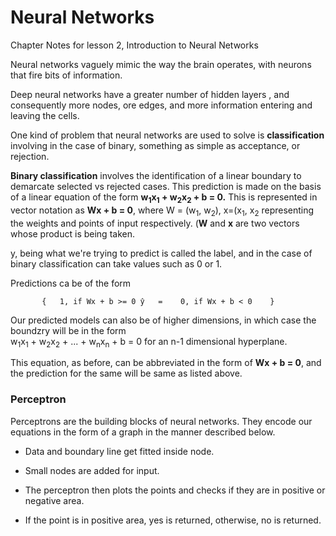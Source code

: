 # Neural Networks
Chapter Notes for lesson 2, Introduction to Neural Networks

Neural networks vaguely mimic the way the brain operates, with neurons that fire bits of information.

Deep neural networks have a greater number of hidden layers , and consequently more nodes, ore edges, and more information entering and leaving the cells.

One kind of problem that neural networks are used to solve is **classification** involving in the case of binary, something as simple as acceptance, or rejection.

**Binary classification** involves the identification of a linear boundary to demarcate selected vs rejected cases. This prediction is made on the basis of a linear equation of the form **w<sub>1</sub>x<sub>1</sub> + w<sub>2</sub>x<sub>2</sub> + b = 0.** This is represented in vector notation as **Wx + b = 0**, where W = (w<sub>1</sub>, w<sub>2</sub>), x=(x<sub>1</sub>, x<sub>2</sub> representing the weights and points of input respectively. (**W** and **x** are two vectors whose product is being taken.

y, being what we're trying to predict is called the label, and in the case of binary classification can take values such as 0 or 1.

Predictions ca be of the form

`        {   1, if Wx + b >= 0
ŷ   =   
            0, if Wx + b < 0    } `
            

Our predicted models can also be of higher dimensions, in which case the boundzry will be in the form  
    w<sub>1</sub>x<sub>1</sub> + w<sub>2</sub>x<sub>2</sub> + ... + w<sub>n</sub>x<sub>n</sub> + b = 0
for an n-1 dimensional hyperplane.
    
This equation, as before, can be abbreviated in the form of **Wx + b = 0**, and the prediction for the same will be same as listed above.

### Perceptron

Perceptrons are the building blocks of neural networks. They encode our equations in the form of a graph in the manner described below.

* Data and boundary line get fitted inside node.

* Small nodes are added for input.

* The perceptron then plots the points and checks if they are in positive or negative area.

* If the point is in positive area, yes is returned, otherwise, no is returned.

